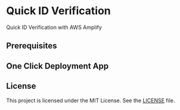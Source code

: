 # Quick ID Verification

Quick ID Verification with AWS Amplify

## Prerequisites

## One Click Deployment App

## License

This project is licensed under the MIT License. See the [LICENSE](./LICENSE) file.
